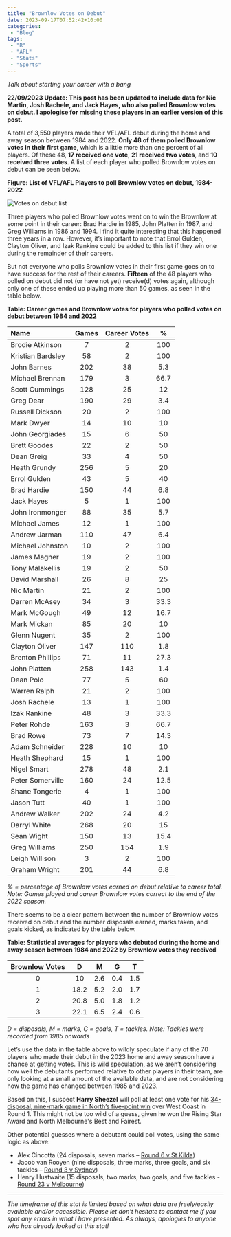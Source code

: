 ```yaml
---
title: "Brownlow Votes on Debut"
date: 2023-09-17T07:52:42+10:00
categories:
 - "Blog"
tags:
 - "R"
 - "AFL" 
 - "Stats"
 - "Sports"
---
```


*Talk about starting your career with a bang*

<!--more-->

**22/09/2023 Update: This post has been updated to include data for Nic Martin, Josh Rachele, and Jack Hayes, who also polled Brownlow votes on debut. I apologise for missing these players in an earlier version of this post.**

A total of 3,550 players made their VFL/AFL debut during the home and away season between 1984 and 2022. **Only 48 of them polled Brownlow votes in their first game**, which is a little more than one percent of all players. Of these 48, **17 received one vote**, **21 received two votes**, and **10 received three votes**. A list of each player who polled Brownlow votes on debut can be seen below.

**Figure: List of VFL/AFL Players to poll Brownlow votes on debut, 1984-2022**

![Votes on debut list](/files/content/posts/brownlow-votes-on-debut/votes-on-debut-list-updated.png)

Three players who polled Brownlow votes went on to win the Brownlow at some point in their career: Brad Hardie in 1985, John Platten in 1987, and Greg Williams in 1986 and 1994. I find it quite interesting that this happened three years in a row. However, it’s important to note that Errol Gulden, Clayton Oliver, and Izak Rankine could be added to this list if they win one during the remainder of their careers.

But not everyone who polls Brownlow votes in their first game goes on to have success for the rest of their careers. **Fifteen** of the 48 players who polled on debut did not (or have not yet) receive(d) votes again, although only one of these ended up playing more than 50 games, as seen in the table below.

**Table: Career games and Brownlow votes for players who polled votes on debut between 1984 and 2022**

<center>

| Name              | Games | Career Votes | %    |
| :---------------- | :---: | :----------: | :--: |
| Brodie Atkinson   | 7     | 2            | 100  |
| Kristian Bardsley | 58    | 2            | 100  |
| John Barnes       | 202   | 38           | 5.3  |
| Michael Brennan   | 179   | 3            | 66.7 |
| Scott Cummings    | 128   | 25           | 12   |
| Greg Dear         | 190   | 29           | 3.4  |
| Russell Dickson   | 20    | 2            | 100  |
| Mark Dwyer        | 14    | 10           | 10   |
| John Georgiades   | 15    | 6	           | 50   |
| Brett Goodes      | 22    | 2            | 50   |
| Dean Greig        | 33    | 4            | 50   |
| Heath Grundy	    | 256   | 5            | 20   |
| Errol Gulden      | 43    | 5            | 40   |
| Brad Hardie       | 150   | 44           | 6.8  |
| Jack Hayes        | 5     | 1            | 100  |
| John Ironmonger   | 88    | 35           | 5.7  |
| Michael James     | 12    | 1            | 100  |
| Andrew Jarman     | 110   | 47           | 6.4  |
| Michael Johnston  | 10    | 2            | 100  |
| James Magner      | 19    | 2            | 100  |
| Tony Malakellis   | 19    | 2            | 50   |
| David Marshall    | 26    | 8            | 25   |
| Nic Martin        | 21    | 2            | 100  |
| Darren McAsey     | 34    | 3            | 33.3 |
| Mark McGough      | 49    | 12           | 16.7 |
| Mark Mickan       | 85    | 20           | 10   |
| Glenn Nugent      | 35    | 2            | 100  |
| Clayton Oliver    | 147   | 110          | 1.8  |
| Brenton Phillips  | 71    | 11           | 27.3 |
| John Platten      | 258   | 143          | 1.4  |
| Dean Polo         | 77    | 5            | 60   |
| Warren Ralph      | 21    | 2            | 100  |
| Josh Rachele      | 13    | 1            | 100  |
| Izak Rankine      | 48    | 3            | 33.3 |
| Peter Rohde       | 163   | 3            | 66.7 |
| Brad Rowe         | 73    | 7            | 14.3 |
| Adam Schneider    | 228   | 10           | 10   |
| Heath Shephard    | 15    | 1            | 100  |
| Nigel Smart       | 278   | 48           | 2.1  |
| Peter Somerville  | 160   | 24           | 12.5 |
| Shane Tongerie    | 4     | 1            | 100  |
| Jason Tutt        | 40    | 1            | 100  |
| Andrew Walker     | 202   | 24           | 4.2  |
| Darryl White      | 268   | 20           | 15   |
| Sean Wight        | 150   | 13           | 15.4 |
| Greg Williams     | 250   | 154          | 1.9  |
| Leigh Willison    | 3     | 2            | 100  |
| Graham Wright     | 201   | 44           | 6.8  |

</center>

*% = percentage of Brownlow votes earned on debut relative to career total. Note: Games played and career Brownlow votes correct to the end of the 2022 season.*

There seems to be a clear pattern between the number of Brownlow votes received on debut and the number disposals earned, marks taken, and goals kicked, as indicated by the table below. 

**Table: Statistical averages for players who debuted during the home and away season between 1984 and 2022 by Brownlow votes they received**

<center>

| Brownlow Votes | D    | M   | G   | T   |
| :------------: | :--: | :-: | :-: | :-: |
| 0	             | 10	| 2.6 |	0.4	| 1.5 |
| 1              | 18.2	| 5.2 |	2.0	| 1.7 |
| 2              | 20.8	| 5.0 |	1.8	| 1.2 |
| 3              | 22.1 | 6.5 |	2.4	| 0.6 |

</center>

*D = disposals, M = marks, G = goals, T = tackles. Note: Tackles were recorded from 1985 onwards*

Let’s use the data in the table above to wildly speculate if any of the 70 players who made their debut in the 2023 home and away season have a chance at getting votes. This is wild speculation, as we aren’t considering how well the debutants performed relative to other players in their team, are only looking at a small amount of the available data, and are not considering how the game has changed between 1985 and 2023.

Based on this, I suspect **Harry Sheezel** will poll at least one vote for his [34-disposal, nine-mark game in North’s five-point win](https://afltables.com/afl/stats/games/2023/121820230318.html) over West Coast in Round 1. This might not be too wild of a guess, given he won the Rising Star Award and North Melbourne's Best and Fairest. 

Other potential guesses where a debutant could poll votes, using the same logic as above:
- Alex Cincotta (24 disposals, seven marks – [Round 6 v St Kilda](https://afltables.com/afl/stats/games/2023/031520230423.html))
- Jacob van Rooyen (nine disposals, three marks, three goals, and six tackles – [Round 3 v Sydney](https://afltables.com/afl/stats/games/2023/111620230402.html)) 
- Henry Hustwaite (15 disposals, two marks, two goals, and five tackles - [Round 23 v Melbourne](https://afltables.com/afl/stats/games/2023/101120230820.html))

--- 

*The timeframe of this stat is limited based on what data are freely/easily available and/or accessible. Please let don’t hesitate to contact me if you spot any errors in what I have presented. As always, apologies to anyone who has already looked at this stat!*

